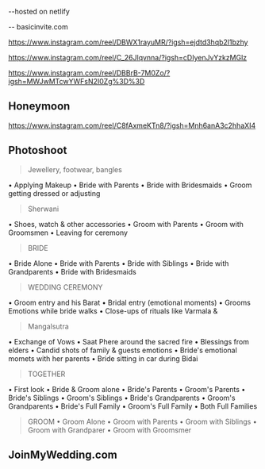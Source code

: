 --hosted on netlify

-- basicinvite.com

https://www.instagram.com/reel/DBWX1rayuMR/?igsh=ejdtd3hqb2l1bzhy

https://www.instagram.com/reel/C_26Jlqvnna/?igsh=cDIyenJvYzkzMGlz

https://www.instagram.com/reel/DBBrB-7M0Zo/?igsh=MWJwMTcwYWFsN2I0Zg%3D%3D

## Honeymoon

https://www.instagram.com/reel/C8fAxmeKTn8/?igsh=Mnh6anA3c2hhaXI4

## Photoshoot

> Jewellery, footwear, bangles

• Applying Makeup
• Bride with Parents
• Bride with Bridesmaids
• Groom getting dressed or adjusting

> Sherwani

• Shoes, watch & other accessories
• Groom with Parents
• Groom with Groomsmen
• Leaving for ceremony

> BRIDE

• Bride Alone
• Bride with Parents
• Bride with Siblings
• Bride with Grandparents
• Bride with Bridesmaids

> WEDDING CEREMONY

• Groom entry and his Barat
• Bridal entry (emotional moments)
• Grooms Emotions while bride walks
• Close-ups of rituals like Varmala &

> Mangalsutra

• Exchange of Vows
• Saat Phere around the sacred fire
• Blessings from elders
• Candid shots of family & guests emotions
• Bride's emotional momets with her parents
• Bride sitting in car during Bidai

> TOGETHER

• First look
• Bride & Groom alone
• Bride's Parents
• Groom's Parents
• Bride's Siblings
• Groom's Siblings
• Bride's Grandparents
• Groom's Grandparents
• Bride's Full Family
• Groom's Full Family
• Both Full Families

> GROOM
• Groom Alone
• Groom with Parents
• Groom with Siblings
• Groom with Grandparer
• Groom with Groomsmer

## JoinMyWedding.com
